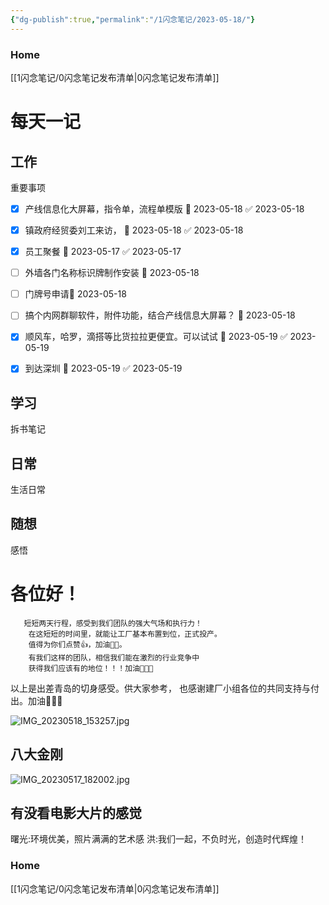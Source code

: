 ```yaml
---
{"dg-publish":true,"permalink":"/1闪念笔记/2023-05-18/"}
---
```


### Home
[[1闪念笔记/0闪念笔记发布清单\|0闪念笔记发布清单]]


# 每天一记


## 工作
重要事项
- [x] 产线信息化大屏幕，指令单，流程单模版 📅 2023-05-18 ✅ 2023-05-18
- [x] 镇政府经贸委刘工来访， 📅 2023-05-18 ✅ 2023-05-18
- [x] 员工聚餐 📅 2023-05-17 ✅ 2023-05-17
- [ ] 外墙各门名称标识牌制作安装 📅 2023-05-18 
- [ ] 门牌号申请📅 2023-05-18 
- [ ] 搞个内网群聊软件，附件功能，结合产线信息大屏幕？ 📅 2023-05-18 
- [x] 顺风车，哈罗，滴搭等比货拉拉更便宜。可以试试 📅 2023-05-19 ✅ 2023-05-19
- [x] 到达深圳 📅 2023-05-19 ✅ 2023-05-19


## 学习
拆书笔记


## 日常
生活日常



## 随想
感悟
# 各位好！
       短短两天行程，感受到我们团队的强大气场和执行力！
        在这短短的时间里，就能让工厂基本布置到位，正式投产。
        值得为你们点赞👍，加油💪💪。
        有我们这样的团队，相信我们能在激烈的行业竞争中
        获得我们应该有的地位！！！加油💪💪💪


以上是出差青岛的切身感受。供大家参考，
也感谢建厂小组各位的共同支持与付出。加油💪💪💪


![IMG_20230518_153257.jpg](/img/user/asset/IMG_20230518_153257.jpg)
## 八大金刚

![IMG_20230517_182002.jpg](/img/user/asset/IMG_20230517_182002.jpg)
## 有没看电影大片的感觉
曙光:环境优美，照片满满的艺术感
洪:我们一起，不负时光，创造时代辉煌！


### Home
[[1闪念笔记/0闪念笔记发布清单\|0闪念笔记发布清单]]
